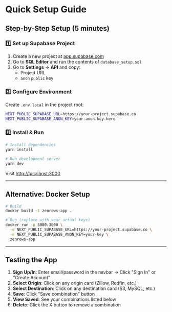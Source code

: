 # Quick Setup Guide

## Step-by-Step Setup (5 minutes)

### 1️⃣ Set up Supabase Project
1. Create a new project at [app.supabase.com](https://app.supabase.com)
2. Go to **SQL Editor** and run the contents of `database_setup.sql`
3. Go to **Settings** → **API** and copy:
   - Project URL
   - `anon` `public` key

### 2️⃣ Configure Environment
Create `.env.local` in the project root:
```bash
NEXT_PUBLIC_SUPABASE_URL=https://your-project.supabase.co
NEXT_PUBLIC_SUPABASE_ANON_KEY=your-anon-key-here
```

### 3️⃣ Install & Run
```bash
# Install dependencies
yarn install

# Run development server
yarn dev
```

Visit [http://localhost:3000](http://localhost:3000)

---

## Alternative: Docker Setup

```bash
# Build
docker build -t zenrows-app .

# Run (replace with your actual keys)
docker run -p 3000:3000 \
  -e NEXT_PUBLIC_SUPABASE_URL=https://your-project.supabase.co \
  -e NEXT_PUBLIC_SUPABASE_ANON_KEY=your-key \
  zenrows-app
```

---

## Testing the App

1. **Sign Up/In**: Enter email/password in the navbar → Click "Sign In" or "Create Account"
2. **Select Origin**: Click on any origin card (Zillow, Redfin, etc.)
3. **Select Destination**: Click on any destination card (S3, MySQL, etc.)
4. **Save**: Click "Save combination" button
5. **View Saved**: See your combinations listed below
6. **Delete**: Click the X button to remove a combination
